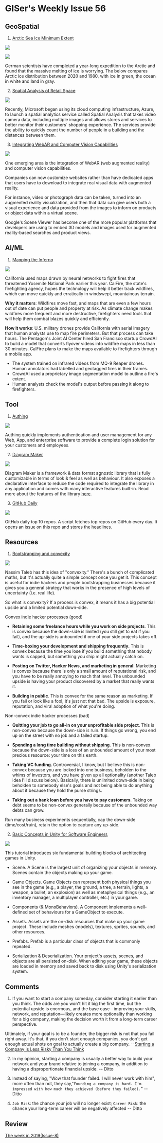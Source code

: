 # GISer's Weekly Issue 56

## GeoSpatial

1. [Arctic Sea Ice Minimum Extent](https://www.bbc.com/news/science-environment-54515518)

![](https://ichef.bbci.co.uk/news/800/cpsprodpb/14CCB/production/_114559158_2020-nc.png)

![](https://ichef.bbci.co.uk/news/800/cpsprodpb/173DB/production/_114559159_1980-nc.pngs)

German scientists have completed a year-long expedition to the Arctic and found that the massive melting of ice is worrying. The below compares Arctic ice distribution between 2020 and 1980, with ice in green, the ocean in white and land in gray.

2. [Spatial Analysis of Retail Space](https://www.gislounge.com/recent-developments-in-spatial-analysis-and-computer-vision/)

![](https://i0.wp.com/www.gislounge.com/wp-content/uploads/2020/10/microsoft-azure-spatial-analysis.png?w=1107&ssl=1)

Recently, Microsoft began using its cloud computing infrastructure, Azure, to launch a spatial analytics service called Spatial Analysis that takes video camera data, including multiple images and allows stores and services to better monitor their customers' shopping experience. The services provide the ability to quickly count the number of people in a building and the distances between them.

3. [Integrating WebAR and Computer Vision Capabilities](https://www.gislounge.com/recent-developments-in-spatial-analysis-and-computer-vision/)

![](https://i2.wp.com/www.gislounge.com/wp-content/uploads/2020/10/google-scene-viewer.png?w=800&ssl=1)

One emerging area is the integration of WebAR (web augmented reality) and computer vision capabilities.

Companies can now customize websites rather than have dedicated apps that users have to download to integrate real visual data with augmented reality.

For instance, video or photograph data can be taken, turned into an augmented reality visualization, and then that data can give users both a visual experience and data provided from the images to inform on products or object data within a virtual scene.

Google's Scene Viewer has become one of the more popular platforms that developers are using to embed 3D models and images used for augmented reality-based searches and product views.

## AI/ML

1. [Mapping the Inferno](https://www.wired.com/story/national-guards-fire-mapping-drones-get-ai-upgrade/)

![](https://blog.deeplearning.ai/hubfs/Fire2.gif)

California used maps drawn by neural networks to fight fires that threatened Yosemite National Park earlier this year. CalFire, the state's firefighting agency, hopes the technology will help it better track wildfires, which can move quickly and erratically in windswept, mountainous terrain.

**Why it matters**: Wildfires move fast, and maps that are even a few hours out of date can put people and property at risk. As climate change makes wildfires more frequent and more destructive, firefighters need tools that will help them combat blazes quickly and efficiently.

**How it works**: U.S. military drones provide California with aerial imagery that human analysts use to map fire perimeters. But that process can take hours. The Pentagon's Joint AI Center hired San Francisco startup CrowdAI to build a model that converts flyover videos into wildfire maps in less than 30 minutes. CalFire plans to make the maps available to firefighters through a mobile app.

- The system trained on infrared videos from MQ-9 Reaper drones. Human annotators had labelled and geotagged fires in their frames.
- CrowdAI used a proprietary image segmentation model to outline a fire's extent.
- Human analysts check the model's output before passing it along to firefighters.

## Tool

1. [Authing](https://authing.cn/)

![](<https://external-content.duckduckgo.com/iu/?u=https%3A%2F%2Fcdn.authing.cn%2Fblog%2Fimage%2520(562).png&f=1&nofb=1>)

Authing quickly implements authentication and user management for any Web, App, and enterprise software to provide a complete login solution for your customers and employees.

2. [Diagram Maker](https://github.com/awslabs/diagram-maker)

![](https://github.com/awslabs/diagram-maker/raw/master/docs/assets/IoTThingsGraphScreenshot.png)

Diagram Maker is a framework & data format agnostic library that is fully customizable in terms of look & feel as well as behaviour. It also exposes a declarative interface to reduce the code required to integrate the library in any application and comes with many interactive features built-in. Read more about the features of the library [here](https://awslabs.github.io/diagram-maker/why/features.html).

3. [GitHub Daily](https://github.com/headllines/github-daily)

![](https://camo.githubusercontent.com/6caf966130f767c6932a7b29286311f042ec88c3/68747470733a2f2f7777772e77616e67626173652e636f6d2f626c6f67696d672f61737365742f3230323031302f6267323032303130313630332e6a7067)

GitHub daily top 10 repos. A script fetches top repos on GitHub every day. It opens an issue on this repo and stores the headlines.

## Resources

1. [Bootstrapping and convexity](https://www.indiehackers.com/post/bootstrapping-and-convexity-fb3b2da7c9)

![](https://mccormick.cx/gfx/blogref/systematic-convex-tinkering.png)

Nassim Taleb has this idea of "convexity." There's a bunch of complicated maths, but it's actually quite a simple concept once you get it. This concept is useful for indie hackers and people bootstrapping businesses because it gives you a general strategy that works in the presence of high levels of uncertainty (i.e. real life).

So what is convexity? If a process is convex, it means it has a big potential upside and a limited potential down-side.

Convex indie hacker processes (good)

- **Retaining some freelance hours while you work on side projects**. This is convex because the down-side is limited (you still get to eat if you fail), and the up-side is unbounded if one of your side projects takes off.

- **Time-boxing your development and shipping frequently**. This is convex because the time you lose if you build something that nobody wants is capped, but something you ship might actually catch on.

- **Posting on Twitter, Hacker News, and marketing in general**. Marketing is convex because there is only a small amount of reputational risk, and you have to be really annoying to reach that level. The unbounded upside is having your product discovered by a market that really wants it.

- **Building in public**. This is convex for the same reason as marketing. If you fail or look like a fool, it's just not that bad. The upside is exposure, reputation, and viral adoption of what you're doing.

Non-convex indie hacker processes (bad)

- **Quitting your job to go all-in on your unprofitable side project**. This is non-convex because the down-side is ruin. If things go wrong, you end up on the street with no job and a failed startup.

- **Spending a long time building without shipping**. This is non-convex because the down-side is a loss of an unbounded amount of your most precious resource: your time on this earth.

- **Taking VC funding**. Controversial, I know, but I believe this is non-convex because you are locked into one business, beholden to the whims of investors, and you have given up all optionality (another Taleb idea I'll discuss below). Basically, there is unlimited down-side in being beholden to somebody else's goals and not being able to do anything about it because they hold the purse strings.

- **Taking out a bank loan before you have to pay customers**. Taking on debt seems to be non-convex generally because of the unbounded way debts can grow.

Run many business experiments sequentially, cap the down-side (time/cost/ruin), retain the option to capture any up-side.

2. [Basic Concepts in Unity for Software Engineers](https://blog.eyas.sh/2020/10/unity-for-engineers-pt1-basic-concepts/)

![](https://camo.githubusercontent.com/8f6e058e88e701ff72138a4cfd48642cb823f8fd/68747470733a2f2f7777772e77616e67626173652e636f6d2f626c6f67696d672f61737365742f3230323031302f6267323032303130313230312e6a7067)

This tutorial introduces six fundamental building blocks of architecting games in Unity.

- Scene. A Scene is the largest unit of organizing your objects in memory. Scenes contain the objects making up your game.

- Game Objects. Game Objects can represent both physical things you see in the game (e.g., a player, the ground, a tree, a terrain, lights, a weapon, a bullet, an explosion) as well as metaphysical things (e.g., an inventory manager, a multiplayer controller, etc.) in your game.

- Components (& MonoBehaviors). A Component implements a well-defined set of behaviours for a GameObject to execute.

- Assets. Assets are the on-disk resources that make up your game project. These include meshes (models), textures, sprites, sounds, and other resources.

- Prefabs. Prefab is a particular class of objects that is commonly repeated.

- Serialization & Deserialization. Your project's assets, scenes, and objects are all persisted on-disk. When editing your game, these objects are loaded in memory and saved back to disk using Unity's serialization system.

## Comments

1.  If you want to start a company someday, consider starting it earlier than you think. The odds are you won't hit it big the first time, but the potential upside is enormous, and the base case—improving your skills, network, and reputation—likely creates more optionality than working for a big company, making the decision worth it from a long-term career perspective.

Ultimately, if your goal is to be a founder, the bigger risk is not that you fail right away. It's that, if you don't start enough companies, you don't get enough actual shots on goal to actually create a big company.
--[Starting a Company is Less Risky Than You Think](https://eriktorenberg.substack.com/p/starting-a-company-is-less-risky)

2. In my opinion, starting a company is usually a better way to build your network and your brand relative to joining a company, in addition to having a disproportionate financial upside.
   -- Ditto

3. Instead of saying, "Wow that founder failed. I will never work with him", more often than not, they say,"`Founding a company is hard. I'm impressed with how much they achieved (before they failed).`"
   -- Ditto

4. `Job Risk`: the chance your job will no longer exist; `Career Risk`: the chance your long-term career will be negatively affected
   -- Ditto

## Review

[The week in 2019(Issue-8)](https://github.com/lkcozy/weekly/blob/master/docs/issue-8.md)

